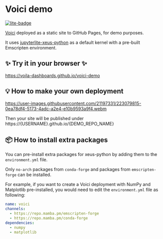 # Voici demo

[![lite-badge](https://jupyterlite.rtfd.io/en/latest/_static/badge.svg)](https://voila-dashboards.github.io/voici-demo)

[Voici](https://github.com/voila-dashboards/voici) deployed as a static site to GitHub Pages, for demo purposes.

It uses [jupyterlite-xeus-python](https://github.com/jupyterlite/xeus-python-kernel) as a default kernel with a pre-built Emscripten environment.

## ✨ Try it in your browser ✨

https://voila-dashboards.github.io/voici-demo

## 💡 How to make your own deployment

https://user-images.githubusercontent.com/21197331/223079815-0ea78df4-5173-4adc-a2e4-e10b9593a9f4.webm

Then your site will be published under https://{USERNAME}.github.io/{DEMO_REPO_NAME}

## 📦 How to install extra packages

You can pre-install extra packages for xeus-python by adding them to the ``environment.yml`` file.

Only ``no-arch`` packages from ``conda-forge`` and packages from ``emscripten-forge`` can be installed.

For example, if you want to create a Voici deployment with NumPy and Matplotlib pre-installed, you would need to edit the ``environment.yml`` file as following:

```yml
name: voici
channels:
  - https://repo.mamba.pm/emscripten-forge
  - https://repo.mamba.pm/conda-forge
dependencies:
  - numpy
  - matplotlib
```
